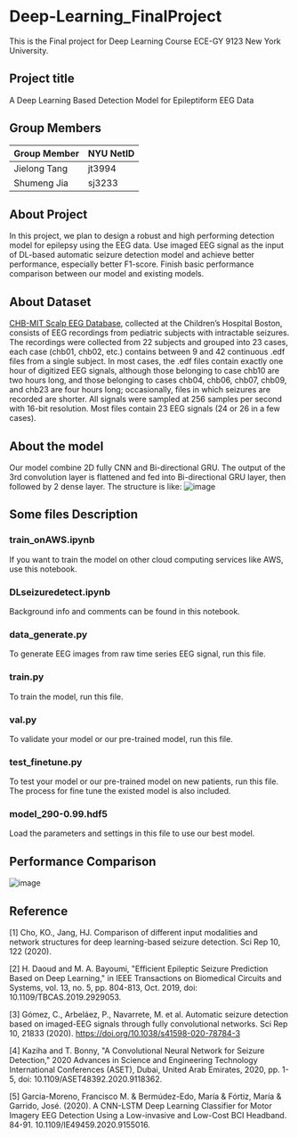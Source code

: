 # Deep-Learning_FinalProject
This is the Final project for Deep Learning Course ECE-GY 9123 New York University.

## Project title
A Deep Learning Based Detection Model for Epileptiform EEG Data

## Group Members

| Group Member   | NYU NetID |
| -------------- | --------- |
| Jielong Tang   | jt3994    |
| Shumeng  Jia  | sj3233    |

## About Project
In this project, we plan to design a robust and high performing detection model for epilepsy using the EEG data. Use imaged EEG signal as the input of DL-based automatic seizure detection model and achieve better performance, especially better F1-score. Finish basic performance comparison between our model and existing models.


## About Dataset
[CHB-MIT Scalp EEG Database](https://physionet.org/content/chbmit/1.0.0/), collected at the Children’s Hospital Boston, consists of EEG recordings from pediatric subjects with intractable seizures. The recordings were collected from 22 subjects and grouped into 23 cases, each case (chb01, chb02, etc.) contains between 9 and 42 continuous .edf files from a single subject. In most cases, the .edf files contain exactly one hour of digitized EEG signals, although those belonging to case chb10 are two hours long, and those belonging to cases chb04, chb06, chb07, chb09, and chb23 are four hours long; occasionally, files in which seizures are recorded are shorter. All signals were sampled at 256 samples per second with 16-bit resolution. Most files contain 23 EEG signals (24 or 26 in a few cases).

## About the model
Our model combine 2D fully CNN and Bi-directional GRU. The output of the 3rd convolution layer is flattened and fed into Bi-directional GRU layer, then followed by 2 dense layer. The structure is like:
![image](https://user-images.githubusercontent.com/41147462/118841202-b00e6400-b8fa-11eb-9a3f-103f19a21eed.png)

## Some files Description

### train_onAWS.ipynb
If you want to train the model on other cloud computing services like AWS, use this notebook.
### DLseizuredetect.ipynb
Background info and comments can be found in this notebook.
### data_generate.py
To generate EEG images from raw time series EEG signal, run this file.
### train.py
To train the model, run this file.
### val.py
To validate your model or our pre-trained model, run this file.
### test_finetune.py
To test your model or our pre-trained model on new patients, run this file. The process for fine tune the existed model is also included.
### model_290-0.99.hdf5
Load the parameters and settings in this file to use our best model.

## Performance Comparison
![image](https://user-images.githubusercontent.com/41147462/118840395-f0b9ad80-b8f9-11eb-8d7e-a7a2db71a5ba.png)

## Reference
[1] Cho, KO., Jang, HJ. Comparison of different input modalities and network structures for deep learning-based seizure detection. Sci Rep 10, 122 (2020).

[2] H. Daoud and M. A. Bayoumi, "Efficient Epileptic Seizure Prediction Based on Deep Learning," in IEEE Transactions on Biomedical Circuits and Systems, vol. 13, no. 5, pp. 804-813, Oct. 2019, doi: 10.1109/TBCAS.2019.2929053.

[3] Gómez, C., Arbeláez, P., Navarrete, M. et al. Automatic seizure detection based on imaged-EEG signals through fully convolutional networks. Sci Rep 10, 21833 (2020). https://doi.org/10.1038/s41598-020-78784-3 

[4] Kaziha and T. Bonny, "A Convolutional Neural Network for Seizure Detection," 2020 Advances in Science and Engineering Technology International Conferences (ASET), Dubai, United Arab Emirates, 2020, pp. 1-5, doi: 10.1109/ASET48392.2020.9118362.

[5] Garcia-Moreno, Francisco M. & Bermúdez-Edo, María & Fórtiz, María & Garrido, José. (2020). A CNN-LSTM Deep Learning Classifier for Motor Imagery EEG Detection Using a Low-invasive and Low-Cost BCI Headband. 84-91. 10.1109/IE49459.2020.9155016.
